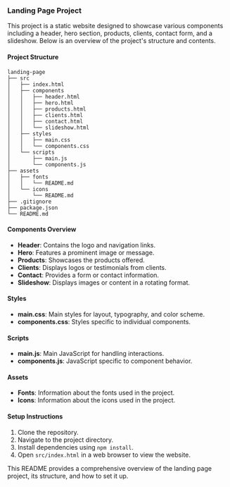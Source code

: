### Landing Page Project

This project is a static website designed to showcase various components including a header, hero section, products, clients, contact form, and a slideshow. Below is an overview of the project's structure and contents.

#### Project Structure
```
landing-page
├── src
│   ├── index.html
│   ├── components
│   │   ├── header.html
│   │   ├── hero.html
│   │   ├── products.html
│   │   ├── clients.html
│   │   ├── contact.html
│   │   └── slideshow.html
│   ├── styles
│   │   ├── main.css
│   │   └── components.css
│   └── scripts
│       ├── main.js
│       └── components.js
├── assets
│   ├── fonts
│   │   └── README.md
│   └── icons
│       └── README.md
├── .gitignore
├── package.json
└── README.md
```

#### Components Overview
- **Header**: Contains the logo and navigation links.
- **Hero**: Features a prominent image or message.
- **Products**: Showcases the products offered.
- **Clients**: Displays logos or testimonials from clients.
- **Contact**: Provides a form or contact information.
- **Slideshow**: Displays images or content in a rotating format.

#### Styles
- **main.css**: Main styles for layout, typography, and color scheme.
- **components.css**: Styles specific to individual components.

#### Scripts
- **main.js**: Main JavaScript for handling interactions.
- **components.js**: JavaScript specific to component behavior.

#### Assets
- **Fonts**: Information about the fonts used in the project.
- **Icons**: Information about the icons used in the project.

#### Setup Instructions
1. Clone the repository.
2. Navigate to the project directory.
3. Install dependencies using `npm install`.
4. Open `src/index.html` in a web browser to view the website.

This README provides a comprehensive overview of the landing page project, its structure, and how to set it up.